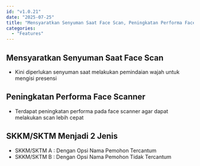 ```yaml
---
id: "v1.0.21"
date: "2025-07-25"
title: "Mensyaratkan Senyuman Saat Face Scan, Peningkatan Performa Face Scanner, SKKM/SKTM Menjadi 2 Jenis"
categories:
  - "Features"
---
```


## Mensyaratkan Senyuman Saat Face Scan
- Kini diperlukan senyuman saat melakukan pemindaian wajah untuk mengisi presensi

## Peningkatan Performa Face Scanner
- Terdapat peningkatan performa pada face scanner agar dapat melakukan scan lebih cepat

## SKKM/SKTM Menjadi 2 Jenis
- SKKM/SKTM A : Dengan Opsi Nama Pemohon Tercantum
- SKKM/SKTM B : Dengan Opsi Nama Pemohon Tidak Tercantum